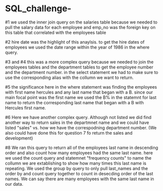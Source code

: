 # SQL_challenge-

#1 we used the inner join query on the salaries table because we needed to pull the salary data for each employee and emp_no was the foreign key on this table that correlated with the employees table 

#2 hire date was the highlight of this anaylsis. to get the hire dates of employees we used the date range within the year of 1986 in the where query. 

#3 and #4 this was a more complex query because we needed to join the employees tables and the department tables to get the employee number and the department number. in the select statement we had to make sure to use the corresponding alias with the collumn we want to return. 

#5 the significance here in the where statement was finding the employees with first name hercules and any last name that began with a B. since our main focal point was the first name we used the B% in the statemnt for last name to return the corresponding last name that began with a B with Hercules first name. 

#6 Here we have another complex query. Although not listed we did find another way to return sales in the departmnet name and we could have listed "sales" vs. how we have the correspodning department number. (We also could have done this for question 7 fo return the sales and development)

#8 We ran this query to return all of the employees last name in descending order and also count how many employees had the same last name. here we used the count query and statemnet "frequency counts" to name the collumn we are extablishing to show how many times this last name is repeating. We used the group by query to only pull last_names and the order by and count query together to count in desecding order of the last names. We can say there are many employees with the same last name in our data. 

